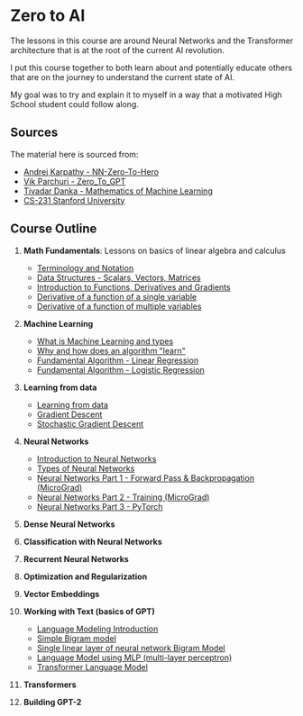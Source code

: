 # Zero to AI

The lessons in this course are around Neural Networks and the Transformer architecture that is at the root of the current AI revolution.

I put this course together to both learn about and potentially educate others that are on the journey to understand the current state of AI.

My goal was to try and explain it to myself in a way that a motivated High School student could follow along.

## Sources

The material here is sourced from:
- [Andrej Karpathy - NN-Zero-To-Hero](https://github.com/karpathy/nn-zero-to-hero)
- [Vik Parchuri - Zero_To_GPT](https://github.com/VikParuchuri/zero_to_gpt/tree/master?tab=readme-ov-file)
- [Tivadar Danka - Mathematics of Machine Learning](https://tivadardanka.com/mathematics-of-machine-learning-preview)
- [CS-231 Stanford University](https://cs231n.github.io/)

## Course Outline

1. **Math Fundamentals**: Lessons on basics of linear algebra and calculus
   - [Terminology and Notation](/notes/term-not.ipynb)
   - [Data Structures - Scalars, Vectors, Matrices](/notes/data-structs.ipynb)
   - [Introduction to Functions, Derivatives and Gradients](/notes/func-der-grad.ipynb)
   - [Derivative of a function of a single variable](/notes/derivative-single-var.ipynb)
   - [Derivative of a function of multiple variables](/notes/derivative-multiple-var.ipynb)

2. **Machine Learning**
   - [What is Machine Learning and types](/notes/what-is-ml.ipynb)
   - [Why and how does an algorithm "learn"](/notes/why-algo-learns.ipynb)
   - [Fundamental Algorithm - Linear Regression](/notes/linear-reg.ipynb)
   - [Fundamental Algorithm - Logistic Regression](/notes/logistic-reg.ipynb)

3. **Learning from data**
   - [Learning from data](/notes/learning-from-data.ipynb)
   - [Gradient Descent](/notes/gradient-descent.ipynb)
   - [Stochastic Gradient Descent](/notes/sgd.ipynb)

3. **Neural Networks**
   - [Introduction to Neural Networks](/notes/nn-intro.ipynb)
   - [Types of Neural Networks](/notes/nn-types.ipynb)
   - [Neural Networks Part 1 - Forward Pass & Backpropagation (MicroGrad)](/notes/nn-forward-backprop.ipynb)
   - [Neural Networks Part 2 - Training (MicroGrad)](/notes/nn-training.ipynb)
   - [Neural Networks Part 3 - PyTorch](/notes/nn-pytorch.ipynb)

4. **Dense Neural Networks**

5. **Classification with Neural Networks**

6. **Recurrent Neural Networks**

7. **Optimization and Regularization**

8. **Vector Embeddings**

9. **Working with Text (basics of GPT)**
   - [Language Modeling Introduction](/notes/lm-intro.ipynb)
   - [Simple Bigram model](/notes/bigram-lm.ipynb)
   - [Single linear layer of neural network Bigram Model](/notes/bigram-nn-lm.ipynb)
   - [Language Model using MLP (multi-layer perceptron)](/notes/bigram-mlp-lm.ipynb)
   - [Transformer Language Model](/notes/bigram-transformer-lm.ipynb)

10. **Transformers**

11. **Building GPT-2**
